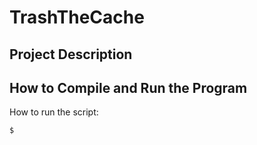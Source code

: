 # TrashTheCache

## Project Description

## How to Compile and Run the Program

How to run the script:

```bash
$
```
